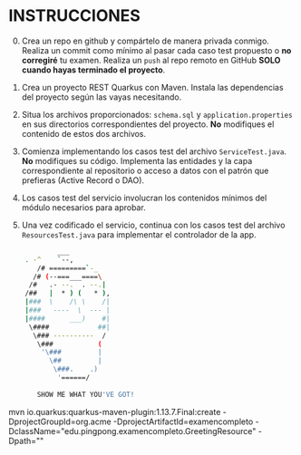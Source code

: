 INSTRUCCIONES
=============

0. Crea un repo en github y compártelo de manera privada conmigo. Realiza un commit como mínimo al pasar cada caso test propuesto o **no corregiré** tu examen.
Realiza un `push` al repo remoto en GitHub **SOLO cuando hayas terminado el proyecto**.

1. Crea un proyecto REST Quarkus con Maven. Instala las dependencias del proyecto según las vayas necesitando.

2. Situa los archivos proporcionados: `schema.sql` y `application.properties` en sus directorios correspondientes del proyecto. **No** modifiques el contenido de estos dos archivos.

3. Comienza implementando los casos test del archivo `ServiceTest.java`. **No** modifiques su código. Implementa las entidades y la capa correspondiente al repositorio o acceso a datos con el patrón que prefieras (Active Record o DAO).

4. Los casos test del servicio involucran los contenidos mínimos del módulo necesarios para aprobar.

5. Una vez codificado el servicio, continua con los casos test del archivo `ResourcesTest.java` para implementar el controlador de la app.

```bash
            ___
	. -^    `--,
       /# =========`-_
      /# (--===___====\
     /#   .- --.  . --.|
    /##   |  * ) (   * ),
    |###  \    /\ \    /|
    |###   ----  \  --- |
    |####      ___)    #|
     \####            ##|
      \### ----------  /
       \###           (
        '\###         |
          \##         |
           \###.    .)
            '======/
       
       SHOW ME WHAT YOU'VE GOT! 
```

mvn io.quarkus:quarkus-maven-plugin:1.13.7.Final:create -DprojectGroupId=org.acme -DprojectArtifactId=examencompleto -DclassName="edu.pingpong.examencompleto.GreetingResource" -Dpath=""